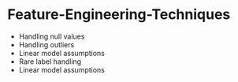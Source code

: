 # Feature-Engineering-Techniques

- Handling null values
- Handling outliers
- Linear model assumptions
- Rare label handling
- Linear model assumptions

